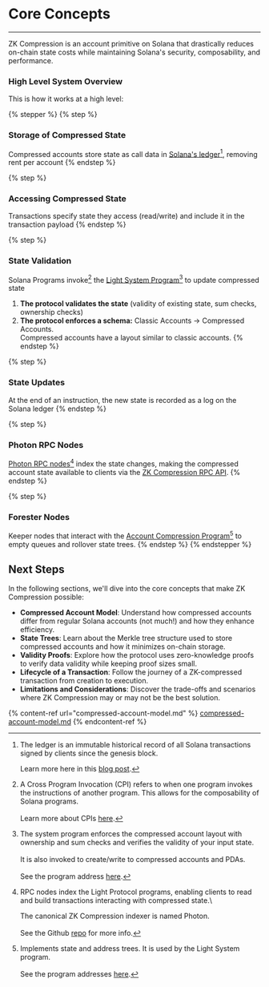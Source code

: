 

# Core Concepts

***

ZK Compression is an account primitive on Solana that drastically reduces on-chain state costs while maintaining Solana's security, composability, and performance.

### High Level System Overview

This is how it works at a high level:

{% stepper %}
{% step %}
### **Storage of Compressed State**

Compressed accounts store state as call data in [Solana's ledger](#user-content-fn-1)[^1], removing rent per account
{% endstep %}

{% step %}
### **Accessing Compressed State**

Transactions specify state they access (read/write) and include it in the transaction payload
{% endstep %}

{% step %}
### **State Validation**

Solana Programs invoke[^2] the [Light System Program](#user-content-fn-3)[^3] to update compressed state

1. **The protocol validates the state** (validity of existing state, sum checks, ownership checks)
2. **The protocol enforces a schema:** Classic Accounts → Compressed Accounts.  \
   Compressed accounts have a layout similar to classic accounts.
{% endstep %}

{% step %}
### **State Updates**

At the end of an instruction, the new state is recorded as a log on the Solana ledger
{% endstep %}

{% step %}
### **Photon RPC Nodes**

[Photon RPC nodes](#user-content-fn-4)[^4] index the state changes, making the compressed account state available to clients via the [ZK Compression RPC API](../../resources/json-rpc-methods/).
{% endstep %}

{% step %}
### Forester Nodes

Keeper nodes that interact with the [Account Compression Program](#user-content-fn-5)[^5] to empty queues and rollover state trees.
{% endstep %}
{% endstepper %}

## Next Steps

In the following sections, we'll dive into the core concepts that make ZK Compression possible:

* **Compressed Account Model**: Understand how compressed accounts differ from regular Solana accounts (not much!) and how they enhance efficiency.
* **State Trees**: Learn about the Merkle tree structure used to store compressed accounts and how it minimizes on-chain storage.
* **Validity Proofs**: Explore how the protocol uses zero-knowledge proofs to verify data validity while keeping proof sizes small.
* **Lifecycle of a Transaction**: Follow the journey of a ZK-compressed transaction from creation to execution.
*   **Limitations and Considerations**: Discover the trade-offs and scenarios where ZK Compression may or may not be the best solution.



{% content-ref url="compressed-account-model.md" %}
[compressed-account-model.md](compressed-account-model.md)
{% endcontent-ref %}

[^1]: The ledger is an immutable historical record of all Solana transactions signed by clients since the genesis block.



    Learn more here in this [blog post](https://www.helius.dev/blog/all-you-need-to-know-about-compression-on-solana#state-vs-ledger).

[^2]: A Cross Program Invocation (CPI) refers to when one program invokes the instructions of another program. This allows for the composability of Solana programs.\
    \
    Learn more about CPIs [here](https://solana.com/docs/core/cpi).

[^3]: The system program enforces the compressed account layout with ownership and sum checks and verifies the validity of your input state.\
    \
    It is also invoked to create/write to compressed accounts and PDAs.\
    \
    See the program address [here](../../resources/addresses-and-urls.md).

[^4]: RPC nodes index the Light Protocol programs, enabling clients to read and build transactions interacting with compressed state.\


    The canonical ZK Compression indexer is named Photon. \
    \
    See the Github [repo](https://github.com/helius-labs/photon) for more info.

[^5]: Implements state and address trees. It is used by the Light System program.\
    \
    See the program addresses [here](../../resources/addresses-and-urls.md).
